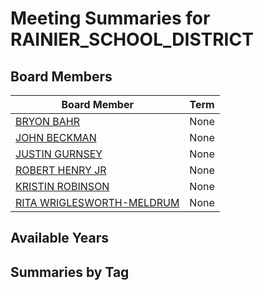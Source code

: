 # Meeting Summaries for RAINIER_SCHOOL_DISTRICT

## Board Members

| Board Member       | Term           |
|--------------------|----------------|
| [BRYON BAHR](board_member_294.md) | None |
| [JOHN BECKMAN](board_member_295.md) | None |
| [JUSTIN GURNSEY](board_member_296.md) | None |
| [ROBERT HENRY JR](board_member_297.md) | None |
| [KRISTIN ROBINSON](board_member_298.md) | None |
| [RITA WRIGLESWORTH-MELDRUM](board_member_299.md) | None |

## Available Years

## Summaries by Tag
